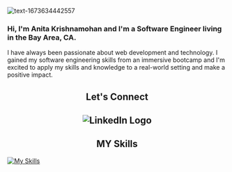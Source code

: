 ![text-1673634442557](https://user-images.githubusercontent.com/113558824/212397400-1f4bca0b-e758-4920-aa51-e67130211d83.png)


### Hi, I'm Anita Krishnamohan and I'm a Software Engineer living in the Bay Area, CA.
I have always been passionate about web development and technology. I gained my software engineering skills
from an immersive bootcamp and I'm excited to apply my skills and knowledge to a real-world setting and make 
a positive impact.

## <h2 align="center">Let's Connect</h2>
<h2 align="center">
<img src="https://img.shields.io/badge/LinkedIn-0077B5?style=for-the-badge&logo=linkedin&logoColor=white" alt="LinkedIn Logo")>
  </h2>

## <h2 align="center">MY Skills</h2>
[![My Skills](https://skillicons.dev/icons?i=js,html,css,react,nodejs,express,mongodb,heroku,python,django,postgresql,vscode,github)](https://skillicons.dev)
